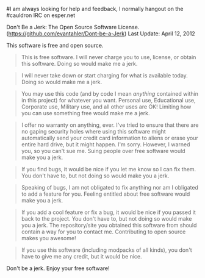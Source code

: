 #I am always looking for help and feedback, I normally hangout on the #cauldron IRC on esper.net


Don't Be a Jerk: The Open Source Software License. (https://github.com/evantahler/Dont-be-a-Jerk)
Last Update: April 12, 2012

This software is free and open source.

> This is free software.  I will never charge you to use, license, or obtain this software.  Doing so would make me a jerk.

> I will never take down or start charging for what is available today.  Doing so would make me a jerk.

> You may use this code (and by code I mean *anything* contained within in this project) for whatever you want.  Personal use, Educational use, Corporate use, Military use, and all other uses are OK!  Limiting how you can use something free would make me a jerk.

> I offer no warranty on anything, ever.  I've tried to ensure that there are no gaping security holes where using this software might automatically send your credit card information to aliens or erase your entire hard drive, but it might happen.  I'm sorry.  However, I warned you, so you can't sue me.  Suing people over free software would make you a jerk.

> If you find bugs, it would be nice if you let me know so I can fix them.  You don't have to, but not doing so would make you a jerk.

> Speaking of bugs, I am not obligated to fix anything nor am I obligated to add a feature for you.  Feeling entitled about free software would make you a jerk.

> If you add a cool feature or fix a bug, it would be nice if you passed it back to the project.  You don't have to, but not doing so would make you a jerk.   The repository/site you obtained this software from should contain a way for you to contact me.  Contributing to open source makes you awesome!

> If you use this software (including modpacks of all kinds), you don't have to give me any credit, but it would be nice.

Don't be a jerk.
Enjoy your free software!
